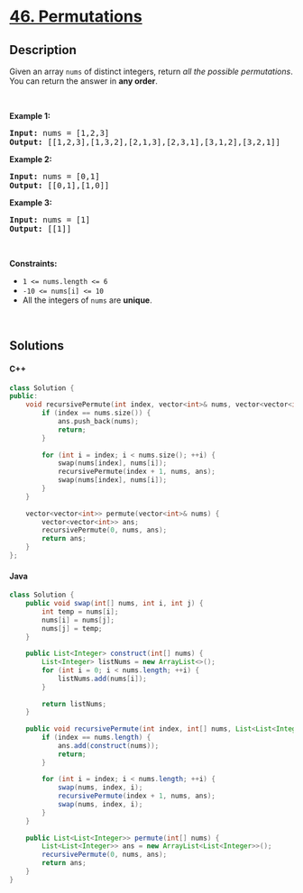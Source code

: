 # [46. Permutations](https://leetcode.com/problems/permutations)

## Description

<p>Given an array <code>nums</code> of distinct integers, return <em>all the possible permutations</em>. You can return the answer in <strong>any order</strong>.</p>

<p>&nbsp;</p>
<p><strong class="example">Example 1:</strong></p>
<pre><strong>Input:</strong> nums = [1,2,3]
<strong>Output:</strong> [[1,2,3],[1,3,2],[2,1,3],[2,3,1],[3,1,2],[3,2,1]]
</pre><p><strong class="example">Example 2:</strong></p>
<pre><strong>Input:</strong> nums = [0,1]
<strong>Output:</strong> [[0,1],[1,0]]
</pre><p><strong class="example">Example 3:</strong></p>
<pre><strong>Input:</strong> nums = [1]
<strong>Output:</strong> [[1]]
</pre>
<p>&nbsp;</p>
<p><strong>Constraints:</strong></p>

<ul>
    <li><code>1 &lt;= nums.length &lt;= 6</code></li>
    <li><code>-10 &lt;= nums[i] &lt;= 10</code></li>
    <li>All the integers of <code>nums</code> are <strong>unique</strong>.</li>
</ul>
<p>&nbsp;</p>

## Solutions

<!-- tabs:start -->

#### C++

```cpp
class Solution {
public:
    void recursivePermute(int index, vector<int>& nums, vector<vector<int>>& ans) {
        if (index == nums.size()) {
            ans.push_back(nums);
            return;
        }
        
        for (int i = index; i < nums.size(); ++i) {
            swap(nums[index], nums[i]);
            recursivePermute(index + 1, nums, ans);
            swap(nums[index], nums[i]);
        }
    }
    
    vector<vector<int>> permute(vector<int>& nums) {
        vector<vector<int>> ans;
        recursivePermute(0, nums, ans);
        return ans;
    }
};
```

#### Java

```java
class Solution {
    public void swap(int[] nums, int i, int j) {
        int temp = nums[i];
        nums[i] = nums[j];
        nums[j] = temp;
    }
    
    public List<Integer> construct(int[] nums) {
        List<Integer> listNums = new ArrayList<>();
        for (int i = 0; i < nums.length; ++i) {
            listNums.add(nums[i]);
        }
        
        return listNums;
    }
    
    public void recursivePermute(int index, int[] nums, List<List<Integer>> ans) {
        if (index == nums.length) {
            ans.add(construct(nums));
            return;
        }
        
        for (int i = index; i < nums.length; ++i) {
            swap(nums, index, i);
            recursivePermute(index + 1, nums, ans);
            swap(nums, index, i);
        }
    }
    
    public List<List<Integer>> permute(int[] nums) {
        List<List<Integer>> ans = new ArrayList<List<Integer>>();
        recursivePermute(0, nums, ans);
        return ans;
    }
}
```

<!-- tabs:end -->